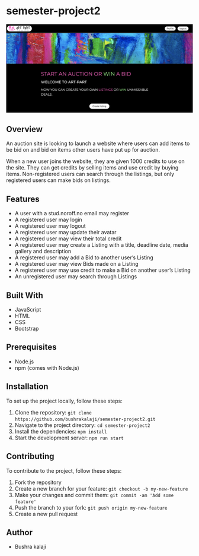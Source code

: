 # semester-project2

![Alt Text](https://raw.githubusercontent.com/bushrakalaji/semester-project2/main/images/site.png)


## Overview

An auction site is looking to launch a website where users can add items to be bid on and bid on items other users have put up for auction.

When a new user joins the website, they are given 1000 credits to use on the site. They can get credits by selling items and use credit by buying items. Non-registered users can search through the listings, but only registered users can make bids on listings.

## Features

- A user with a stud.noroff.no email may register
- A registered user may login
- A registered user may logout
- A registered user may update their avatar
- A registered user may view their total credit
- A registered user may create a Listing with a title, deadline date, media gallery and description
- A registered user may add a Bid to another user’s Listing
- A registered user may view Bids made on a Listing
- A registered user may use credit to make a Bid on another user’s Listing
- An unregistered user may search through Listings

## Built With
- JavaScript
- HTML
- CSS
- Bootstrap

## Prerequisites

- Node.js
- npm (comes with Node.js)

## Installation

To set up the project locally, follow these steps:

1. Clone the repository: `git clone https://github.com/bushrakalaji/semester-project2.git`
2. Navigate to the project directory: `cd semester-project2`
3. Install the dependencies: `npm install` 
4. Start the development server: `npm run start` 

## Contributing

To contribute to the project, follow these steps:

1. Fork the repository
2. Create a new branch for your feature: `git checkout -b my-new-feature`
3. Make your changes and commit them: `git commit -am 'Add some feature'`
4. Push the branch to your fork: `git push origin my-new-feature`
5. Create a new pull request

## Author 
- Bushra kalaji
